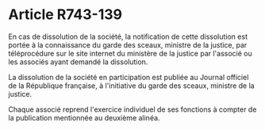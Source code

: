 # Article R743-139

<p>En cas de dissolution de la société, la notification de cette dissolution est portée à la connaissance du garde des sceaux, ministre de la justice, par téléprocédure sur le site internet du ministère de la justice par l'associé ou les associés ayant demandé la dissolution.</p><p> La dissolution de la société en participation est publiée au Journal officiel de la République française, à l'initiative du garde des sceaux, ministre de la justice.</p><p>Chaque associé reprend l'exercice individuel de ses fonctions à compter de la publication mentionnée au deuxième alinéa.</p>
